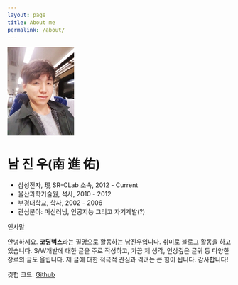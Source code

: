 ```yaml
---
layout: page
title: About me
permalink: /about/
---
```


![title](./assets/profile.jpg)

# 남 진 우(南 進 佑)
* 삼성전자, 現 SR-CLab 소속, 2012 - Current 
* 울산과학기술원, 석사, 2010 - 2012
* 부경대학교, 학사, 2002 - 2006 
* 관심분야: 머신러닝, 인공지능 그리고 자기계발(?)

인사말

 안녕하세요. **코딩벅스**라는 필명으로 활동하는 남진우입니다. 취미로 블로그 활동을 하고 있습니다. S/W개발에 대한 글을 주로 작성하고, 가끔 제 생각, 인상깊은 글귀 등 다양한 장르의 글도 올립니다. 제 글에 대한 적극적 관심과 격려는 큰 힘이 됩니다. 감사합니다!

깃헙 코드:  [Github](https://github.com/junimnjw)    


